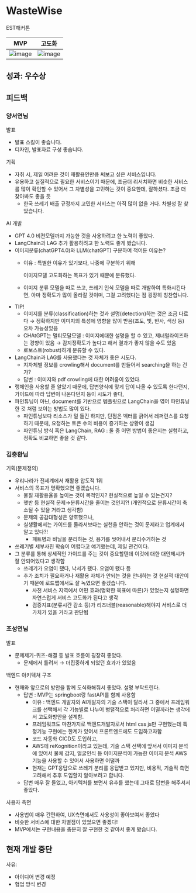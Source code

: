 # WasteWise
EST해커톤

|MVP|고도화|
|---|---|
|![image](https://github.com/EST-hackathon-6-Team/WasteWise/assets/99312529/1ad1ba68-1138-4c4c-9ebc-00dd8f917d8c)|![image](https://github.com/EST-hackathon-6-Team/WasteWise/assets/99312529/62d4f412-15a5-4092-adf0-3530ab958898)|


## 성과: 우수상 

## 피드백

### 양서연님

발표

- 발표 스킬이 좋습니다.
- 디자인, 발표자료 구성 좋습니다.

기획

- 자취 시, 제일 어려운 것이 재활용인만큼 써보고 싶은 서비스입니다.
- 유용하고 실질적으로 필요한 서비스이기 때문에, 조금더 리서치하면 비슷한 서비스를 많이 확인할 수 있어서 그 차별성을 고민하는 것이 중요한데, 잘하셨다. 조금 더 찾아봐도 좋을 듯
    - 한국 쓰레기 배출 규정까지 고민한 서비스는 아직 많이 없을 거다. 차별성 잘 찾았습니다.

AI 개발

- GPT 4.0 비젼모델까지 가능한 것을 사용하려고 한 노력이 좋았다.
- LangChain과 LAG 추가 활용하려고 한 노력도 좋게 봤습니다.
- 이미지분류(chatGPT4.0)와 LLM(chatGPT) 구분하여 적어둔 이유는?
    - 이유 : 특별한 이유가 있기보다, 나중에 구분하기 위해
        
        이미지모델 고도화하는 목표가 있기 때문에 분류했다.
        
    - 이미지 분류 모델을 따로 쓰고, 쓰레기 인식 모델을 따로 개발하여 특화시킨다면, 아마 정확도가 많이 올라갈 것이며, 그걸 고려했다는 점 굉장히 칭찬합니다.
- TIP!
    - 이미지를 분류(classification)하는 것과 설명(detection)하는 것은 조금 다르다 → 정확하지만 이미지의 특성에 영향을 많이 받음(조도, 빛, 반사, 색상 등) 오차 가능성있음
    - CHAtGPT는 멀티모달모델 : 이미지에대한 설명을 할 수 있고, 제너럴라이즈하는 경향이 있음 → 감지정확도가 높다고 해서 결과가 좋지 않을 수도 있음
    - 로보스트(robust)하게 분류할 수 있다.
- LangChain과 LAG를 사용했다는 것 자체가 좋은 시도다.
    - 지자체별 정보를 crowling해서 document를 만들어서 searching을 하는 건가?
    - 답변 : 이미지와 pdf crowling에 대한 어려움이 있었다.
- 랭체인을 사용할 줄 알았기 때문에, 답변양식에 맞게 답이 나올 수 있도록 한다던지, 가이드에 따라 답변이 나온다던지 등이 시도가 좋다,
- 파인튜닝이 아닌, document를 기반으로 템플릿으로 LangChain을 엮어 파인튜닝한 것 처럼 보이는 방법도 많이 있다.
    - 파인튜닝보다 리소스가 덜 들긴 하지만, 단점은 벡터를 긁어서 레퍼런스를 요청하기 때문에, 요청하는 토큰 수의 비용이 증가하는 상황이 생김
    - 파인튜닝 방식 혹은 LangChain, RAG : 둘 중 어떤 방법이 좋은지는 실험하고, 정확도 비교하면 좋을 것 같다.

### 김충환님

기획(문제정의)

- 우리나라가 전세계에서 재활용 압도적 1위
- 서비스의 목표가 명확했으면 좋겠습니다.
    - 물질 재활용율을 높이는 것이 목적인지? 현실적으로 높일 수 있는건지?
    - 햇반 등 현실적 문제→분류시간을 줄이는 것인지?! (개인적으로 분류시간이 축소될 수 있을 거라고 생각함)
    - 문제의 공감대형성은 양호했으나,
    - 실생활에서는 가이드를 몰라서보다는 실천을 안하는 것이 문제라고 업계에서 알고 있다?!
        - 페트병과 비닐을 분리하는 것, 용기를 씻어내서 분리수거하는 것
- 쓰레기별 세부사진 학습이 어렵다고 얘기했는데, 제일 관건이다.
- 그 분류를 통해 상세적인 가이드를 주는 것이 중요할텐데 이것에 대한 대안제시가 잘 안되어있다고 생각함
    - 쓰레기가 오염이 됐다, 낙서가 됐다. 오염이 됐다 등
    - 추가 조치가 필요하거나 재활용 자체가 안되는 것을 안내하는 것 현실적 대안이기 때문에 로드맵에서도 잘 녹였으면 좋겠습니다.
        - 사전 서비스 지역에서 어떤 효과(명확한 목표에 따른)가 있었는지 설명하면 자연스럽게 서비스 고도화가 된다고 생각
        - 검증지표(분류시간 감소 등)가 리즈너블(reasonable)해야지 서비스로 더 가치가 있을 거라고 판단됨

### 조성연님

발표

- 문제제기-퀴즈-해결 등 발표 흐름이 굉장히 좋았다.
    - 문제에서 틀려서 → 더집중하게 되었던 효과가 있었음
    

백엔드 아키텍쳐 구조

- 현재와 앞으로의 방안을 함께 도식화해줘서 좋았다. 설명 부탁드린다.
    - 답변 :  MVP는 springboot랑 fastAPI를 함께 사용함
        - 이유 : 백엔드 개발자와 AI개발자의 기술 스택이 달라서 그 중에서 프레임워크를 선택해서 각 기능별로 나누어 병렬적으로 처리하면 어떨까라는 생각에서 고도화방안을 설계함.
        - 프레임워크도 마찬가지로 백엔드개발자로서 html css js만 구현했는데 특정기능 구현에는 한계가 있어서 프론트엔드에도  도입하고자함
        - 코드 자동화 CICD도 도입하고,
        - AWS에 reKognition이라고 있는데, 기술 스택 선택에 앞서서 이미지 분석에 있어서 물체 감지, 얼굴인식 등 이미지분석이 가능한 이미지 분석 AWS기능을 사용할 수 있어서 사용하면 어떨까
        - 현재는 GPT응답으로 쓰레기 분리를 응답받고 있지만, 비용적, 기술적 측면 고려해서 추후 도입할지 알아보려고 합니다.
    - 답변 매우 잘 들었고, 아키텍처를 보면서 유추를 했는데 그대로 답변을 해주셔서 좋았다.

사용자 측면

- 사용법이 매우 간편하여, UX측면에서도 사용성이 좋아보여서 좋았다
- 비슷한 서비스에 대한 차별점이 있었으면 좋겠다!
- MVP에서는 구현내용을 충분히 잘 구현한 것 같아서 좋게 봤습니다.


## 현재 개발 중단
사유: 
- 아이디어 변경 예정
- 협업 방식 변경
